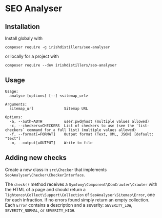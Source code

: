 SEO Analyser
============

Installation
------------

Install globaly with

```
composer require -g irishdistillers/seo-analyser
```

or locally for a project with

```
composer require --dev irishdistillers/seo-analyser
```

Usage
-----

```
Usage:
  analyse [options] [--] <sitemap_url>

Arguments:
  sitemap_url              Sitemap URL

Options:
  -a, --auth=AUTH          user:pwd@host (multiple values allowed)
  -c, --checkers=CHECKERS  List of checkers to use (see the `list-checkers` command for a full list) (multiple values allowed)
  -f, --format[=FORMAT]    Output format (Text, XML, JSON) [default: "text"]
  -o, --output[=OUTPUT]    Write to file
```

Adding new checks
-----------------

Create a new class in `src\Checker` that implements `SeoAnalyser\Checker\CheckerInterface`.

The `check()` method receives a `Symfony\Component\DomCrawler\Crawler` with the HTML of a page and should return a
`Tightenco\Collect\Support\Collection` of `SeoAnalyser\Sitemap\Error`, one for each infraction. If no errors found
simply return an empty collection. Each `Error` contains a description and a severity: `SEVERITY_LOW`,
`SEVERITY_NORMAL`, or `SEVERITY_HIGH`.